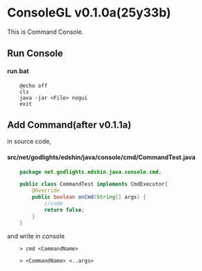 # ConsoleGL v0.1.0a(25y33b)

This is Command Console.

## Run Console

#### run.bat
```batch
    @echo off
    cls
    java -jar <File> nogui
    exit
```

## Add Command(after v0.1.1a)

in source code,
#### src/net/godlights/edshin/java/console/cmd/CommandTest.java
```java
    package net.godlights.edshin.java.console.cmd;

    public class CommandTest implements CmdExecutor{
        @Override
        public boolean onCmd(String[] args) {
            //code
            return false;
        }
    }
```

and write in console

```console
    > cmd <CommandName>
    
    > <CommandName> <..args>
```


